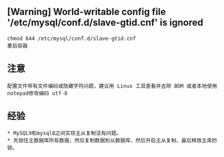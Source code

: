 ## [Warning] World-writable config file '/etc/mysql/conf.d/slave-gtid.cnf' is ignored

    chmod 644 /etc/mysql/conf.d/slave-gtid.cnf
    重启容器

## 注意

    配置文件带有文件编码或隐藏字符问题，建议用 Linux 工具查看并去除 BOM 或者本地使用 notepad修改编码 utf-8


## 经验

    * MySQL9和mysql8之间实现主从复制没有问题。
    * 先锁住主数据库所有数据，然后复制数据到从数据库，然后开启主从复制，最后释放主库的锁。